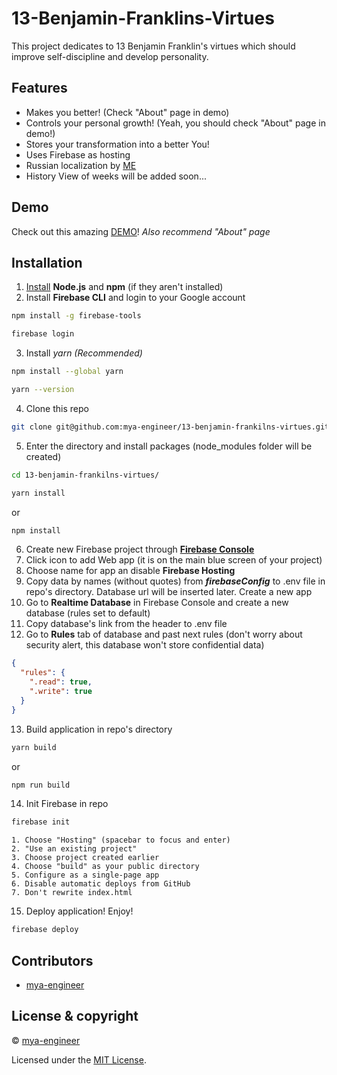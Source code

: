# 13-Benjamin-Franklins-Virtues

This project dedicates to 13 Benjamin Franklin's virtues which should improve self-discipline and develop personality.

## Features
- Makes you better! (Check "About" page in demo)
- Controls your personal growth! (Yeah, you should check "About" page in demo!)
- Stores your transformation into a better You!
- Uses Firebase as hosting
- Russian localization by [ME](https://github.com/mya-engineer)
- History View of weeks will be added soon...

## Demo

Check out this amazing [DEMO](https://benjamin-8c601.web.app/)!
*Also recommend "About" page*

## Installation
1. [Install](https://docs.npmjs.com/downloading-and-installing-node-js-and-npm) **Node.js** and **npm** (if they aren't installed)
2. Install **Firebase CLI** and login to your Google account
```sh
npm install -g firebase-tools
```
```sh
firebase login
```
3. Install *yarn* *(Recommended)*
```sh
npm install --global yarn
```
```sh
yarn --version
```
4. Clone this repo
```sh
git clone git@github.com:mya-engineer/13-benjamin-frankilns-virtues.git
```
5. Enter the directory and install packages (node_modules folder will be created)
```sh
cd 13-benjamin-frankilns-virtues/
```
```sh
yarn install
```
or
```sh
npm install
```
6. Create new Firebase project through [**Firebase Console**](https://console.firebase.google.com/)
7. Click icon to add Web app (it is on the main blue screen of your project)
8. Choose name for app an disable **Firebase Hosting**
9. Copy data by names (without quotes) from ***firebaseConfig*** to .env file in repo's directory. Database url will be inserted later. Create a new app
10. Go to **Realtime Database** in Firebase Console and create a new database (rules set to default)
11. Copy database's link from the header to .env file
12. Go to **Rules** tab of database and past next rules (don't worry about security alert, this database won't store confidential data)
```json
{
  "rules": {
    ".read": true,
    ".write": true
  }
}
```
13. Build application in repo's directory
```sh
yarn build
```
or
```sh
npm run build
```
14. Init Firebase in repo
```sh
firebase init
```
    1. Choose "Hosting" (spacebar to focus and enter) 
    2. "Use an existing project"
    3. Choose project created earlier
    4. Choose "build" as your public directory
    5. Configure as a single-page app
    6. Disable automatic deploys from GitHub
    7. Don't rewrite index.html
15. Deploy application! Enjoy!
```sh
firebase deploy
```

## Contributors

- [mya-engineer](https://github.com/mya-engineer)

## License & copyright

© [mya-engineer](https://github.com/mya-engineer)

Licensed under the [MIT License](LICENSE).
